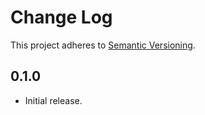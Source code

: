 # Change Log

This project adheres to [Semantic Versioning](http://semver.org/).

## 0.1.0
* Initial release.
